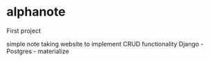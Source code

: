 # alphanote
First project

simple note taking website to implement CRUD functionality
Django - Postgres - materialize
